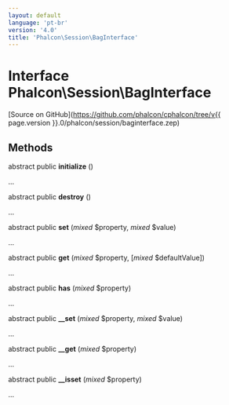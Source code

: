 ```yaml
---
layout: default
language: 'pt-br'
version: '4.0'
title: 'Phalcon\Session\BagInterface'
---
```


# Interface **Phalcon\Session\BagInterface**

[Source on GitHub](https://github.com/phalcon/cphalcon/tree/v{{ page.version }}.0/phalcon/session/baginterface.zep)

## Methods

abstract public **initialize** ()

...

abstract public **destroy** ()

...

abstract public **set** (*mixed* $property, *mixed* $value)

...

abstract public **get** (*mixed* $property, [*mixed* $defaultValue])

...

abstract public **has** (*mixed* $property)

...

abstract public **__set** (*mixed* $property, *mixed* $value)

...

abstract public **__get** (*mixed* $property)

...

abstract public **__isset** (*mixed* $property)

...